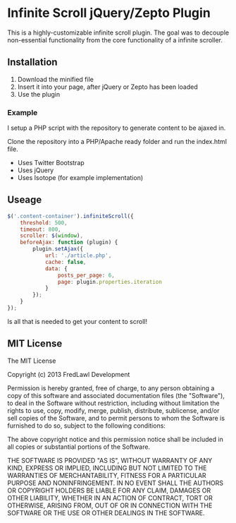 Infinite Scroll jQuery/Zepto Plugin
====================

This is a highly-customizable infinite scroll plugin. The goal was to decouple
non-essential functionality from the core functionality of a infinite scroller.

Installation
-------------------
1. Download the minified file
2. Insert it into your page, after jQuery or Zepto has been loaded
3. Use the plugin

### Example
I setup a PHP script with the repository to generate content to be ajaxed in.

Clone the repository into a PHP/Apache ready folder and run the index.html file.

- Uses Twitter Bootstrap
- Uses jQuery
- Uses Isotope (for example implementation)

Useage
--------------------

```JavaScript
$('.content-container').infiniteScroll({
    threshold: 500,
    timeout: 800,
    scroller: $(window),
    beforeAjax: function (plugin) {
        plugin.setAjax({
            url: './article.php',
            cache: false,
            data: {
                posts_per_page: 6,
                page: plugin.properties.iteration
            }
        });
    }
});
```

Is all that is needed to get your content to scroll!


MIT License
--------------------
The MIT License

Copyright (c) 2013 FredLawl Development

Permission is hereby granted, free of charge, to any person obtaining a copy
of this software and associated documentation files (the "Software"), to deal
in the Software without restriction, including without limitation the rights
to use, copy, modify, merge, publish, distribute, sublicense, and/or sell
copies of the Software, and to permit persons to whom the Software is
furnished to do so, subject to the following conditions:

The above copyright notice and this permission notice shall be included in
all copies or substantial portions of the Software.

THE SOFTWARE IS PROVIDED "AS IS", WITHOUT WARRANTY OF ANY KIND, EXPRESS OR
IMPLIED, INCLUDING BUT NOT LIMITED TO THE WARRANTIES OF MERCHANTABILITY,
FITNESS FOR A PARTICULAR PURPOSE AND NONINFRINGEMENT. IN NO EVENT SHALL THE
AUTHORS OR COPYRIGHT HOLDERS BE LIABLE FOR ANY CLAIM, DAMAGES OR OTHER
LIABILITY, WHETHER IN AN ACTION OF CONTRACT, TORT OR OTHERWISE, ARISING FROM,
OUT OF OR IN CONNECTION WITH THE SOFTWARE OR THE USE OR OTHER DEALINGS IN
THE SOFTWARE.